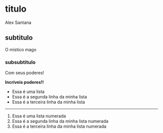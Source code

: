 # titulo
Alex Santana
## subtitulo
O místico mago
### subsubtitulo
Com seus poderes!

**Incríveis poderes!!**

- Essa é uma lista
- Essa é a segunda linha da minha lista
- Essa é a terceira linha da minha lista
---
1. Essa é uma lista numerada
2. Essa é a segunda linha da minha lista numerada
3. Essa é a terceira linha da minha lista numerada 

